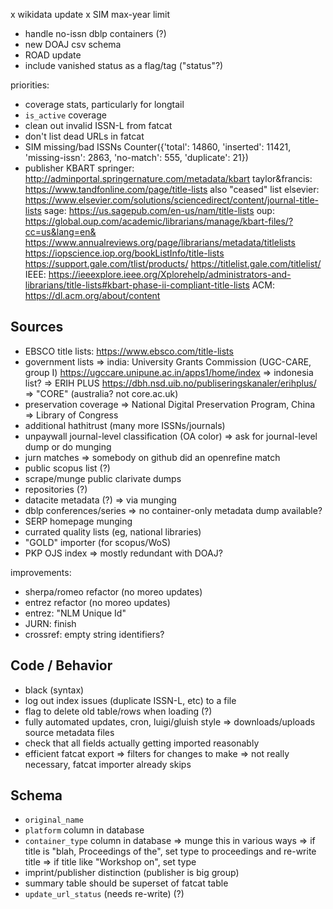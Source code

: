 
x wikidata update
x SIM max-year limit
- handle no-issn dblp containers (?)
- new DOAJ csv schema
- ROAD update
- include vanished status as a flag/tag ("status"?)

priorities:
- coverage stats, particularly for longtail
- `is_active` coverage
- clean out invalid ISSN-L from fatcat
- don't list dead URLs in fatcat
- SIM missing/bad ISSNs
    Counter({'total': 14860, 'inserted': 11421, 'missing-issn': 2863, 'no-match': 555, 'duplicate': 21})
- publisher KBART
    springer: http://adminportal.springernature.com/metadata/kbart
    taylor&francis: https://www.tandfonline.com/page/title-lists
        also "ceased" list
    elsevier: https://www.elsevier.com/solutions/sciencedirect/content/journal-title-lists
    sage: https://us.sagepub.com/en-us/nam/title-lists
    oup: https://global.oup.com/academic/librarians/manage/kbart-files/?cc=us&lang=en&
    https://www.annualreviews.org/page/librarians/metadata/titlelists
    https://iopscience.iop.org/bookListInfo/title-lists
    https://support.gale.com/tlist/products/
        https://titlelist.gale.com/titlelist/
    IEEE: https://ieeexplore.ieee.org/Xplorehelp/administrators-and-librarians/title-lists#kbart-phase-ii-compliant-title-lists
    ACM: https://dl.acm.org/about/content


## Sources

- EBSCO title lists: https://www.ebsco.com/title-lists
- government lists
    => india: University Grants Commission (UGC-CARE, group I)
        https://ugccare.unipune.ac.in/apps1/home/index
    => indonesia list?
    => ERIH PLUS
        https://dbh.nsd.uib.no/publiseringskanaler/erihplus/
    => "CORE" (australia? not core.ac.uk)
- preservation coverage
    => National Digital Preservation Program, China
    => Library of Congress
- additional hathitrust (many more ISSNs/journals)
- unpaywall journal-level classification (OA color)
    => ask for journal-level dump or do munging
- jurn matches
    => somebody on github did an openrefine match
- public scopus list (?)
- scrape/munge public clarivate dumps
- repositories (?)
- datacite metadata (?)
    => via munging
- dblp conferences/series
    => no container-only metadata dump available?
- SERP homepage munging
- currated quality lists (eg, national libraries)
- "GOLD" importer (for scopus/WoS)
- PKP OJS index
    => mostly redundant with DOAJ?

improvements:
- sherpa/romeo refactor (no moreo updates)
- entrez refactor (no moreo updates)
- entrez: "NLM Unique Id"
- JURN: finish 
- crossref: empty string identifiers?

## Code / Behavior

- black (syntax)
- log out index issues (duplicate ISSN-L, etc) to a file
- flag to delete old table/rows when loading (?)
- fully automated updates, cron, luigi/gluish style
    => downloads/uploads source metadata files
- check that all fields actually getting imported reasonably
- efficient fatcat export
    => filters for changes to make
    => not really necessary, fatcat importer already skips

## Schema

- `original_name`
- `platform` column in database
- `container_type` column in database
    => munge this in various ways
    => if title is "blah,  Proceedings of the", set type to proceedings and re-write title
    => if title like "Workshop on", set type
- imprint/publisher distinction (publisher is big group)
- summary table should be superset of fatcat table
- `update_url_status` (needs re-write) (?)
